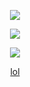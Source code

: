  <p align="center">
  <img src="https://readme-typing-svg.demolab.com/?lines=@solve+|+Currently+Learning+C;pip+install+bitches&font=Fira%30Code&center=true&width=380&height=50&duration=2500&pause=999">
 </p>
  <p align="center">
<img src="https://discord.c99.nl/widget/theme-4/1159829439157383178.png"/>

<p align="center">  
<img src="https://komarev.com/ghpvc/?username=hris69&color=grey"><p align="center">
</p>
<p align="center">
    <a href="https://guns.lol/solve">lol</a>

